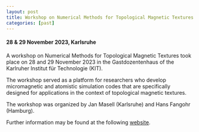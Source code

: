 ```yaml
---
layout: post
title: Workshop on Numerical Methods for Topological Magnetic Textures
categories: [past]
---
```


#### 28 & 29 November 2023, Karlsruhe

A workshop on Numerical Methods for Topological Magnetic Textures took place on 28 and 29 November 2023 in the Gastdozentenhaus of the Karlruher Institut für Technologie (KIT). 

The workshop served as a platform for researchers who develop micromagnetic and atomistic simulation codes that are specifically designed for applications in the context of topological magnetic textures. 

The workshop was organized by Jan Masell (Karlsruhe) and Hans Fangohr (Hamburg).

Further information may be found at the following [website](https://sites.google.com/view/janmasell/main/workshop-numerical-magnetism).